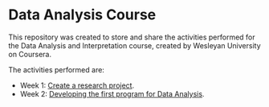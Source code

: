 # Data Analysis Course

This repository was created to store and share the activities performed for the Data Analysis and Interpretation course, created by Wesleyan University on Coursera.

The activities performed are:

* Week 1: [Create a research project](https://github.com/brunovilar/DataAnalysisCourse/blob/master/Week1-StartingAResearchProject.md).
* Week 2: [Developing the first program for Data Analysis](https://github.com/brunovilar/DataAnalysisCourse/blob/master/Week2-InitialDataAnalysis.ipynb).
